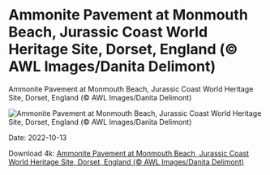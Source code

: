 # Ammonite Pavement at Monmouth Beach, Jurassic Coast World Heritage Site, Dorset, England (© AWL Images/Danita Delimont)

Ammonite Pavement at Monmouth Beach, Jurassic Coast World Heritage Site, Dorset, England (© AWL Images/Danita Delimont)

![Ammonite Pavement at Monmouth Beach, Jurassic Coast World Heritage Site, Dorset, England (© AWL Images/Danita Delimont)](https://bing.com/th?id=OHR.AmmoniteGraveyard_EN-US7510840532_UHD.jpg&w=1024&h=576)

Date: 2022-10-13

Download 4k: [Ammonite Pavement at Monmouth Beach, Jurassic Coast World Heritage Site, Dorset, England (© AWL Images/Danita Delimont)](https://bing.com/th?id=OHR.AmmoniteGraveyard_EN-US7510840532_UHD.jpg)

